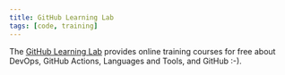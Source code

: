 ```yaml
---
title: GitHub Learning Lab
tags: [code, training]
---
```

The [GitHub Learning Lab](https://lab.github.com/) provides online training courses for free about DevOps, GitHub Actions, Languages and Tools, and GitHub :-).
